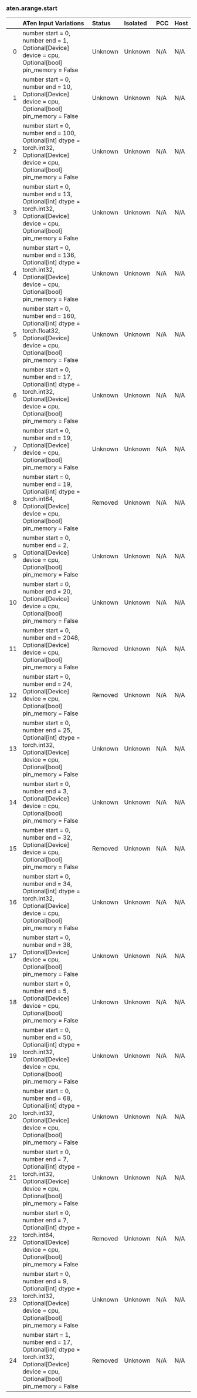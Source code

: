 ### aten.arange.start
|    | ATen Input Variations                                                                                                                                 | Status   | Isolated   | PCC   | Host   |
|---:|:------------------------------------------------------------------------------------------------------------------------------------------------------|:---------|:-----------|:------|:-------|
|  0 | number start = 0,<br>number end = 1,<br>Optional[Device] device = cpu,<br>Optional[bool] pin_memory = False                                           | Unknown  | Unknown    | N/A   | N/A    |
|  1 | number start = 0,<br>number end = 10,<br>Optional[Device] device = cpu,<br>Optional[bool] pin_memory = False                                          | Unknown  | Unknown    | N/A   | N/A    |
|  2 | number start = 0,<br>number end = 100,<br>Optional[int] dtype = torch.int32,<br>Optional[Device] device = cpu,<br>Optional[bool] pin_memory = False   | Unknown  | Unknown    | N/A   | N/A    |
|  3 | number start = 0,<br>number end = 13,<br>Optional[int] dtype = torch.int32,<br>Optional[Device] device = cpu,<br>Optional[bool] pin_memory = False    | Unknown  | Unknown    | N/A   | N/A    |
|  4 | number start = 0,<br>number end = 136,<br>Optional[int] dtype = torch.int32,<br>Optional[Device] device = cpu,<br>Optional[bool] pin_memory = False   | Unknown  | Unknown    | N/A   | N/A    |
|  5 | number start = 0,<br>number end = 160,<br>Optional[int] dtype = torch.float32,<br>Optional[Device] device = cpu,<br>Optional[bool] pin_memory = False | Unknown  | Unknown    | N/A   | N/A    |
|  6 | number start = 0,<br>number end = 17,<br>Optional[int] dtype = torch.int32,<br>Optional[Device] device = cpu,<br>Optional[bool] pin_memory = False    | Unknown  | Unknown    | N/A   | N/A    |
|  7 | number start = 0,<br>number end = 19,<br>Optional[Device] device = cpu,<br>Optional[bool] pin_memory = False                                          | Unknown  | Unknown    | N/A   | N/A    |
|  8 | number start = 0,<br>number end = 19,<br>Optional[int] dtype = torch.int64,<br>Optional[Device] device = cpu,<br>Optional[bool] pin_memory = False    | Removed  | Unknown    | N/A   | N/A    |
|  9 | number start = 0,<br>number end = 2,<br>Optional[Device] device = cpu,<br>Optional[bool] pin_memory = False                                           | Unknown  | Unknown    | N/A   | N/A    |
| 10 | number start = 0,<br>number end = 20,<br>Optional[Device] device = cpu,<br>Optional[bool] pin_memory = False                                          | Unknown  | Unknown    | N/A   | N/A    |
| 11 | number start = 0,<br>number end = 2048,<br>Optional[Device] device = cpu,<br>Optional[bool] pin_memory = False                                        | Removed  | Unknown    | N/A   | N/A    |
| 12 | number start = 0,<br>number end = 24,<br>Optional[Device] device = cpu,<br>Optional[bool] pin_memory = False                                          | Removed  | Unknown    | N/A   | N/A    |
| 13 | number start = 0,<br>number end = 25,<br>Optional[int] dtype = torch.int32,<br>Optional[Device] device = cpu,<br>Optional[bool] pin_memory = False    | Unknown  | Unknown    | N/A   | N/A    |
| 14 | number start = 0,<br>number end = 3,<br>Optional[Device] device = cpu,<br>Optional[bool] pin_memory = False                                           | Unknown  | Unknown    | N/A   | N/A    |
| 15 | number start = 0,<br>number end = 32,<br>Optional[Device] device = cpu,<br>Optional[bool] pin_memory = False                                          | Removed  | Unknown    | N/A   | N/A    |
| 16 | number start = 0,<br>number end = 34,<br>Optional[int] dtype = torch.int32,<br>Optional[Device] device = cpu,<br>Optional[bool] pin_memory = False    | Unknown  | Unknown    | N/A   | N/A    |
| 17 | number start = 0,<br>number end = 38,<br>Optional[Device] device = cpu,<br>Optional[bool] pin_memory = False                                          | Unknown  | Unknown    | N/A   | N/A    |
| 18 | number start = 0,<br>number end = 5,<br>Optional[Device] device = cpu,<br>Optional[bool] pin_memory = False                                           | Unknown  | Unknown    | N/A   | N/A    |
| 19 | number start = 0,<br>number end = 50,<br>Optional[int] dtype = torch.int32,<br>Optional[Device] device = cpu,<br>Optional[bool] pin_memory = False    | Unknown  | Unknown    | N/A   | N/A    |
| 20 | number start = 0,<br>number end = 68,<br>Optional[int] dtype = torch.int32,<br>Optional[Device] device = cpu,<br>Optional[bool] pin_memory = False    | Unknown  | Unknown    | N/A   | N/A    |
| 21 | number start = 0,<br>number end = 7,<br>Optional[int] dtype = torch.int32,<br>Optional[Device] device = cpu,<br>Optional[bool] pin_memory = False     | Unknown  | Unknown    | N/A   | N/A    |
| 22 | number start = 0,<br>number end = 7,<br>Optional[int] dtype = torch.int64,<br>Optional[Device] device = cpu,<br>Optional[bool] pin_memory = False     | Removed  | Unknown    | N/A   | N/A    |
| 23 | number start = 0,<br>number end = 9,<br>Optional[int] dtype = torch.int32,<br>Optional[Device] device = cpu,<br>Optional[bool] pin_memory = False     | Unknown  | Unknown    | N/A   | N/A    |
| 24 | number start = 1,<br>number end = 17,<br>Optional[int] dtype = torch.int32,<br>Optional[Device] device = cpu,<br>Optional[bool] pin_memory = False    | Removed  | Unknown    | N/A   | N/A    |


